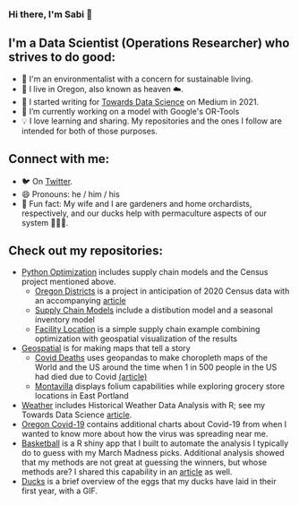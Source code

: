 ### Hi there, I'm Sabi 👋

## I'm a Data Scientist (Operations Researcher) who strives to do good: 
- 🌱 I'm an environmentalist with a concern for sustainable living.
- 🌲 I live in Oregon, also known as heaven ☁️.
- 📓 I started writing for [Towards Data Science](https://sabolch-horvat.medium.com/) on Medium in 2021.
- 🔭 I’m currently working on a model with Google's OR-Tools
- 💡 I love learning and sharing. My repositories and the ones I follow are intended for both of those purposes.

## Connect with me: 
- 🐦 On [Twitter](https://twitter.com/tourofdata).
- 😄 Pronouns: he / him / his
- 🌳 Fun fact: My wife and I are gardeners and home orchardists, respectively, and our ducks help with permaculture aspects of our system 🐛🦆🥚.

## Check out my repositories: 
- [Python Optimization](https://github.com/wpbSabi/python_optimization) includes supply chain models and the Census project mentioned above.
  - [Oregon Districts](https://github.com/wpbSabi/python_optimization/tree/main/oregon_districts) is a project in anticipation of 2020 Census data with an accompanying [article](https://towardsdatascience.com/how-to-draw-congressional-districts-in-python-with-linear-programming-b1e33c80bc52)
  - [Supply Chain Models](https://github.com/wpbSabi/python_optimization/tree/main/supply_chain_models) include a distibution model and a seasonal inventory model
  - [Facility Location](https://github.com/wpbSabi/python_optimization/tree/main/facility_location) is a simple supply chain example combining optimization with geospatial visualization of the results
- [Geospatial](https://github.com/wpbSabi/geospatial) is for making maps that tell a story
  - [Covid Deaths](https://github.com/wpbSabi/geospatial/tree/main/one_in_covid_deaths) uses geopandas to make choropleth maps of the World and the US around the time when 1 in 500 people in the US had died due to Covid [(article)](https://sabolch-horvat.medium.com/1-in-500-in-the-us-have-died-from-covid-1-in-1700-in-the-world-have-as-of-september-18th-2021-c0de1bf37028)
  - [Montavilla](https://github.com/wpbSabi/geospatial/tree/main/montavilla) displays folium capabilities while exploring grocery store locations in East Portland
- [Weather](https://github.com/wpbSabi/weather) includes Historical Weather Data Analysis with R; see my Towards Data Science [article](https://towardsdatascience.com/democratizing-historical-weather-data-with-r-cc3c76dde7c5).
- [Oregon Covid-19](https://github.com/wpbSabi/oregon-covid-19) contains additional charts about Covid-19 from when I wanted to know more about how the virus was spreading near me.
- [Basketball](https://github.com/wpbSabi/basketball) is a R shiny app that I built to automate the analysis I typically do to guess with my March Madness picks. Additional analysis showed that my methods are not great at guessing the winners, but whose methods are?  I shared this capability in an [article](https://towardsdatascience.com/the-r-shiny-app-i-built-to-streamline-march-madness-predictions-e5e00c3a3691) as well.
- [Ducks](https://github.com/wpbSabi/ducks) is a brief overview of the eggs that my ducks have laid in their first year, with a GIF.

<!--
**wpbSabi/wpbSabi** is a ✨ _special_ ✨ repository because its `README.md` (this file) appears on your GitHub profile.
-->
